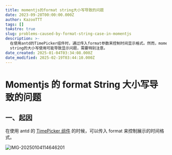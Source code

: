 ```yaml
---
title: momentjs的format string大小写导致的问题
date: 2023-09-28T00:00:00.000Z
author: KazooTTT
tags: []
toAstro: true
slug: problems-caused-by-format-string-case-in-momentjs
description: >-
  在使用antd的TimePicker组件时，通过传入format参数来控制时间显示格式。然而，momentjs的format
  string的大小写使用可能导致显示问题，需要特别注意。
date_created: 2025-01-04T03:34:08.000Z
date_modified: 2025-02-19T03:44:10.000Z
---
```


# Momentjs 的 format String 大小写导致的问题

## 一、起因

在使用 antd 的 [TimePicker 组件](<https://ant.design/components/time-picker-cn>) 的时候，可以传入 format 来控制展示的时间格式。

![IMG-20250104114646201](/mdImages/IMG-20250104114646201.png)
